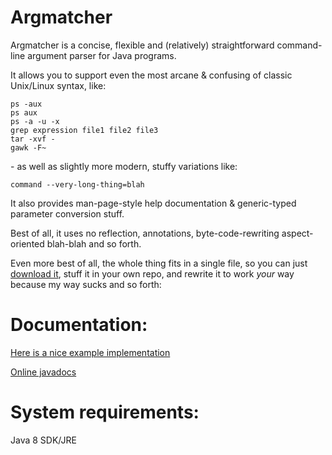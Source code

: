 # Argmatcher

Argmatcher is a concise, flexible and (relatively) straightforward command-line argument parser for Java programs.

It allows you to support even the most arcane & confusing of classic Unix/Linux syntax, like:

    ps -aux
    ps aux
    ps -a -u -x
    grep expression file1 file2 file3
    tar -xvf -
    gawk -F~

\- as well as slightly more modern, stuffy variations like:

    command --very-long-thing=blah

It also provides man-page-style help documentation & generic-typed parameter conversion stuff.

Best of all, it uses no reflection, annotations, byte-code-rewriting aspect-oriented blah-blah and so forth.

Even more best of all, the whole thing fits in a single file, so you can just
[download it](./java/prod/util/Args.java), stuff it in your own repo,
and rewrite it to work _your_ way because my way sucks and so forth:

# Documentation:
[Here is a nice example implementation](./java/test/Sample.java)

[Online javadocs](https://zaboople.github.io/argmatcher/javadoc/util/Args.html)

# System requirements:

Java 8 SDK/JRE
